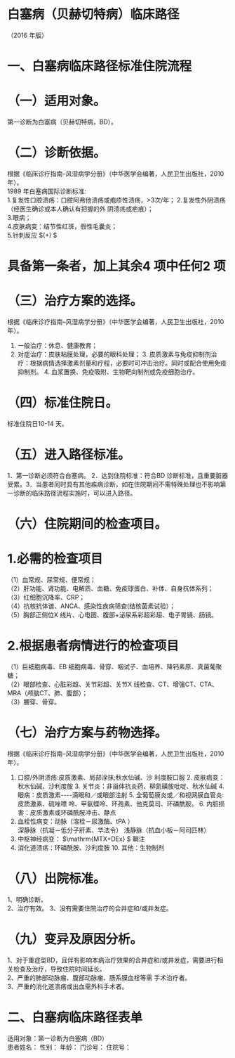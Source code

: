 # 白塞病（贝赫切特病）临床路径  
（2016 年版）  
# 一、白塞病临床路径标准住院流程  
# （一）适用对象。  
第一诊断为白塞病（贝赫切特病，BD）。  
# （二）诊断依据。  
根据《临床诊疗指南–风湿病学分册》（中华医学会编著，人民卫生出版社，2010 年）。  
1989 年白塞病国际诊断标准:  
1.复发性口腔溃疡：口腔阿弗他溃疡或疱疹性溃疡，>3次/年； 2.复发性外阴溃疡 （经医生确诊或本人确认有把握的外 阴溃疡或疤痕）；  
3.眼病；  
4.皮肤病变：结节性红斑，假性毛囊炎；  
5.针刺反应 $(+) $  
# 具备第一条者，加上其余4 项中任何2 项  
# （三）治疗方案的选择。  
根据《临床诊疗指南–风湿病学分册》（中华医学会编著，人民卫生出版社，2010 年）。  
1. 一般治疗：休息、健康教育；  
2. 对症治疗：皮肤粘膜处理，必要的眼科处理； 3. 皮质激素与免疫抑制剂治疗：根据病情选择激素剂量和疗程，必要时可冲击治疗。同时或配合使用免疫抑制剂。 4. 血浆置换、免疫吸附、生物靶向制剂或免疫细胞治疗。  
# （四）标准住院日。  
标准住院日10-14 天。  
# （五）进入路径标准。  
1．第一诊断必须符合白塞病。 2．达到住院标准：符合BD 诊断标准，且重要脏器受累。3．当患者同时具有其他疾病诊断，如在住院期间不需特殊处理也不影响第一诊断的临床路径流程实施时，可以进入路径。  
# （六）住院期间的检查项目。  
# 1.必需的检查项目  
（1）血常规、尿常规、便常规；  
（2）肝功能、肾功能、电解质、血糖、免疫球蛋白、补体、自身抗体系列；  
（3）红细胞沉降率、CRP；  
（4）抗核抗体谱、ANCA、感染性疾病筛查(结核菌素试验）；  
（5）胸部正侧位X 线片、心电图、腹部+泌尿系彩超彩超、电子胃镜、肠镜。  
# 2.根据患者病情进行的检查项目  
（1）巨细胞病毒、EB 细胞病毒、骨穿、咽试子、血培养、降钙素原、真菌葡聚糖；  
（2）眼部检查、心脏彩超、关节彩超、关节X 线检查、CT、增强CT、CTA、MRA（颅脑CT、肺、腹部）；  
（3）腰穿、骨穿。  
# （七）治疗方案与药物选择。  
根据《临床诊疗指南–风湿病学分册》（中华医学会编著，人民卫生出版社，2010 年）。  
1.   口腔/外阴溃疡:皮质激素、局部涂抹;秋水仙碱、沙 利度胺口服 2.   皮肤病变：秋水仙碱、沙利度胺  3.   关节炎：非甾体抗炎药、柳氮磺胺吡啶、秋水仙碱  4. 眼病：皮质激素----滴眼和／或眼部注射 5.   全葡萄膜炎或／和视网膜血管炎:皮质激素、硫唑嘌 呤、甲氨蝶呤、环孢素、他克莫司、环磷酰胺。   6. 内脏损害：皮质激素或环磷酰胺冲击、静点  
7. 血栓性病变：动脉（溶栓－尿激酶、tPA ）  
深静脉（抗凝－低分子肝素、华法令）               浅静脉（抗血小板－阿司匹林）  
8.   中枢神经病变： $\mathrm{MTX+DEx} $   鞘注  
9.   消化道溃疡：环磷酰胺、沙利度胺   10. 其他：生物制剂  
# （八）出院标准。  
1、明确诊断。  
2、治疗有效。 3、没有需要住院治疗的合并症和/或并发症。  
# （九）变异及原因分析。  
1、对于重症型BD，且伴有影响本病治疗效果的合并症和/或并发症，需要进行相关检查及治疗，导致住院时间延长。  
2、严重的肺部动脉瘤、腹部动脉瘤、肠系膜血栓等需 手术治疗者。  
3、严重的消化道溃疡或出血需外科手术者。  
# 二、白塞病临床路径表单  
适用对象：第一诊断为白塞病（BD）  
患者姓名：         性别：      年龄：        门诊号：         住院号：  
